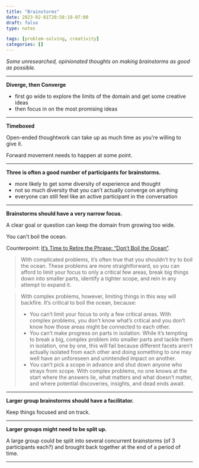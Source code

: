 ```yaml
---
title: "Brainstorms"
date: 2023-02-01T20:58:19-07:00
draft: false
type: notes

tags: [problem-solving, creativity]
categories: []
---
```


_Some unresearched, opinionated thoughts on making brainstorms as good as possible._

<!--more-->

---

**Diverge, then Converge**

- first go wide to explore the limits of the domain and get some creative ideas
- then focus in on the most promising ideas

---

**Timeboxed**

Open-ended thoughtwork can take up as much time as you're willing to give it.

Forward movement needs to happen at some point.

---

**Three is often a good number of participants for brainstorms.**

- more likely to get some diversity of experience and thought
- not so much diversity that you can't actually converge on anything
- everyone can still feel like an active participant in the conversation

---

**Brainstorms should have a very narrow focus.**

A clear goal or question can keep the domain from growing too wide.

You can't boil the ocean.

Counterpoint: [It’s Time to Retire the Phrase: “Don’t Boil the Ocean”](https://www.forbes.com/sites/benjaminkomlos/2019/11/11/its-time-to-retire-the-phrase-dont-boil-the-ocean/).

> With complicated problems, it’s often true that you shouldn’t try to boil the
> ocean. These problems are more straightforward, so you can afford to limit your
> focus to only a critical few areas, break big things down into smaller parts,
> identify a tighter scope, and rein in any attempt to expand it.

> With complex problems, however, limiting things in this way will backfire. It’s
> critical to boil the ocean, because: 
> 
> - You can’t limit your focus to only a few critical areas. With complex
>   problems, you don’t know what’s critical and you don’t know how those areas
>   might be connected to each other.
> - You can’t make progress on parts in isolation. While it’s tempting to break a
>   big, complex problem into smaller parts and tackle them in isolation, one by
>   one, this will fail because different facets aren’t actually isolated from
>   each other and doing something to one may well have an unforeseen and
>   unintended impact on another.
> - You can’t pick a scope in advance and shut down anyone who strays from scope.
>   With complex problems, no one knows at the start where the answers lie, what
>   matters and what doesn’t matter, and where potential discoveries, insights,
>   and dead ends await.

---

**Larger group brainstorms should have a facilitator.**

Keep things focused and on track.

---

**Larger groups might need to be split up.**

A large group could be split into several concurrent brainstorms (of 3 participants
each?) and brought back together at the end of a period of time.

---
